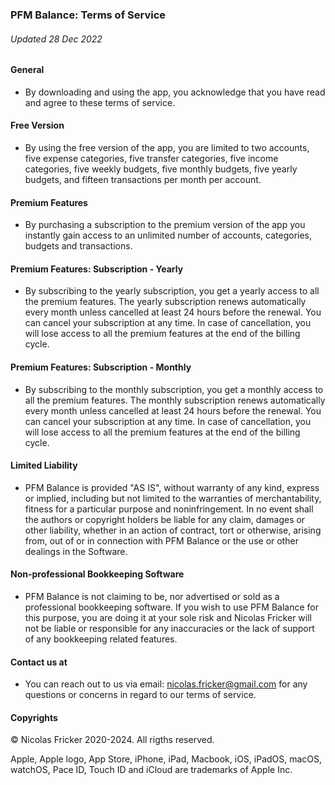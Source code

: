 ### PFM Balance: Terms of Service
###### Updated 28 Dec 2022

#### General

* By downloading and using the app, you acknowledge that you have read and agree to these terms of service.

#### Free Version

* By using the free version of the app, you are limited to two accounts, five expense categories, five transfer categories, five income categories, five weekly budgets, five monthly budgets, five yearly budgets, and fifteen transactions per month per account.

#### Premium Features

* By purchasing a subscription to the premium version of the app you instantly gain access to an unlimited number of accounts, categories, budgets and transactions.

#### Premium Features: Subscription - Yearly

* By subscribing to the yearly subscription, you get a yearly access to all the premium features. The yearly subscription renews automatically every month unless cancelled at least 24 hours before the renewal. You can cancel your subscription at any time. In case of cancellation, you will lose access to all the premium features at the end of the billing cycle.

#### Premium Features: Subscription - Monthly

* By subscribing to the monthly subscription, you get a monthly access to all the premium features. The monthly subscription renews automatically every month unless cancelled at least 24 hours before the renewal. You can cancel your subscription at any time. In case of cancellation, you will lose access to all the premium features at the end of the billing cycle.

#### Limited Liability

* PFM Balance is provided "AS IS", without warranty of any kind, express or implied, including but not limited to the warranties of merchantability, fitness for a particular purpose and noninfringement. In no event shall the authors or copyright holders be liable for any claim, damages or other liability, whether in an action of contract, tort or otherwise, arising from, out of or in connection with PFM Balance or the use or other dealings in the Software.

#### Non-professional Bookkeeping Software

* PFM Balance is not claiming to be, nor advertised or sold as a professional bookkeeping software. If you wish to use PFM Balance for this purpose, you are doing it at your sole risk and Nicolas Fricker will not be liable or responsible for any inaccuracies or the lack of support of any bookkeeping related features.

#### Contact us at

* You can reach out to us via email: [nicolas.fricker@gmail.com](mailto:nicolas.fricker@gmail.com) for any questions or concerns in regard to our terms of service.


#### Copyrights

© Nicolas Fricker 2020-2024. All rigths reserved.

Apple, Apple logo, App Store, iPhone, iPad, Macbook, iOS, iPadOS, macOS, watchOS, Pace ID, Touch ID and iCloud are trademarks of Apple Inc.
